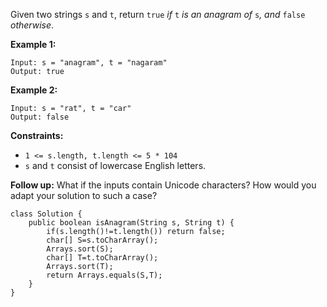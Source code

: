 Given two strings `s` and `t`, return `true` *if* `t` *is an anagram of* `s`*, and* `false` *otherwise*.

 

**Example 1:**

```
Input: s = "anagram", t = "nagaram"
Output: true
```

**Example 2:**

```
Input: s = "rat", t = "car"
Output: false
```

 

**Constraints:**

- `1 <= s.length, t.length <= 5 * 104`
- `s` and `t` consist of lowercase English letters.

 

**Follow up:** What if the inputs contain Unicode characters? How would you adapt your solution to such a case?

```
class Solution {
    public boolean isAnagram(String s, String t) {
        if(s.length()!=t.length()) return false;
        char[] S=s.toCharArray();
        Arrays.sort(S);
        char[] T=t.toCharArray();
        Arrays.sort(T);
        return Arrays.equals(S,T);
    }
}
```

